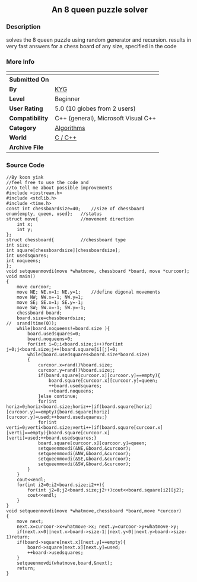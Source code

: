 ﻿<div align="center">

## An 8 queen puzzle solver


</div>

### Description

solves the 8 queen puzzle using random generator and recursion. results in very fast answers for a chess board of any size, specified in the code
 
### More Info
 


<span>             |<span>
---                |---
**Submitted On**   |
**By**             |[KYG](https://github.com/Planet-Source-Code/PSCIndex/blob/master/ByAuthor/kyg.md)
**Level**          |Beginner
**User Rating**    |5.0 (10 globes from 2 users)
**Compatibility**  |C\+\+ \(general\), Microsoft Visual C\+\+
**Category**       |[Algorithms](https://github.com/Planet-Source-Code/PSCIndex/blob/master/ByCategory/algorithms__3-29.md)
**World**          |[C / C\+\+](https://github.com/Planet-Source-Code/PSCIndex/blob/master/ByWorld/c-c.md)
**Archive File**   |[](https://github.com/Planet-Source-Code/kyg-an-8-queen-puzzle-solver__3-2988/archive/master.zip)





### Source Code

```
//By koon yiak
//feel free to use the code and
//to tell me about possible improvements
#include <iostream.h>
#include <stdlib.h>
#include <time.h>
const int chessboardsize=40;	//size of chessboard
enum{empty, queen, used};	//status
struct move{				//movement direction
	int x;
	int y;
};
struct chessboard{			//chessboard type
int size;
int square[chessboardsize][chessboardsize];
int usedsquares;
int noqueens;
};
void setqueenmovdi(move *whatmove, chessboard *board, move *curcoor);
void main()
{
	move curcoor;
	move NE; NE.x=1; NE.y=1;	//define digonal movements
	move NW; NW.x=-1; NW.y=1;
	move SE; SE.x=1; SE.y=-1;
	move SW; SW.x=-1; SW.y=-1;
	chessboard board;
	board.size=chessboardsize;
//	srand(time(0));
	while(board.noqueens!=board.size ){
		board.usedsquares=0;
		board.noqueens=0;
		for(int i=0;i<board.size;i++)for(int j=0;j<board.size;j++)board.square[i][j]=0;
		while(board.usedsquares<board.size*board.size)
		{
			curcoor.x=rand()%board.size;
			curcoor.y=rand()%board.size;;
			if(board.square[curcoor.x][curcoor.y]==empty){
				board.square[curcoor.x][curcoor.y]=queen;
				++board.usedsquares;
				++board.noqueens;
			}else continue;
			for(int horiz=0;horiz<board.size;horiz++)if(board.square[horiz][curcoor.y]==empty){board.square[horiz][curcoor.y]=used;++board.usedsquares;}
			for(int verti=0;verti<board.size;verti++)if(board.square[curcoor.x][verti]==empty){board.square[curcoor.x][verti]=used;++board.usedsquares;}
			board.square[curcoor.x][curcoor.y]=queen;
			setqueenmovdi(&NE,&board,&curcoor);
			setqueenmovdi(&NW,&board,&curcoor);
			setqueenmovdi(&SE,&board,&curcoor);
			setqueenmovdi(&SW,&board,&curcoor);
		}
	}
	cout<<endl;
	for(int i2=0;i2<board.size;i2++){
		for(int j2=0;j2<board.size;j2++)cout<<board.square[i2][j2];
		cout<<endl;
	}
}
void setqueenmovdi(move *whatmove,chessboard *board,move *curcoor)
{
	move next;
	next.x=curcoor->x+whatmove->x; next.y=curcoor->y+whatmove->y;
	if(next.x<0||next.x>board->size-1||next.y<0||next.y>board->size-1)return;
	if(board->square[next.x][next.y]==empty){
		board->square[next.x][next.y]=used;
		++board->usedsquares;
	}
	setqueenmovdi(whatmove,board,&next);
	return;
}
```

